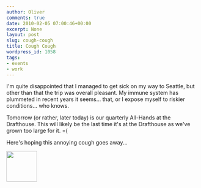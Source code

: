 ```yaml
---
author: Oliver
comments: true
date: 2010-02-05 07:00:46+00:00
excerpt: None
layout: post
slug: cough-cough
title: Cough Cough
wordpress_id: 1058
tags:
- events
- work
---
```


I'm quite disappointed that I managed to get sick on my way to Seattle, but other than that the trip was overall pleasant.    My immune system has plummeted in recent years it seems... that, or I expose myself to riskier conditions... who knows.

Tomorrow (or rather, later today) is our quarterly All-Hands at the Drafthouse.  This will likely be the last time it's at the Drafthouse as we've grown too large for it. =(

Here's hoping this annoying cough goes away...

<a href="http://www.owiber.com/?attachment_id=1059" rel="attachment wp-att-1059"><img src="http://www.owiber.com/wp-content/uploads/2010/02/Photo-on-2010-02-05-at-00.59-80x80.jpg" alt="" title="Photo on 2010-02-05 at 00.59" width="80" height="80" class="alignnone size-thumbnail wp-image-1059" /></a>